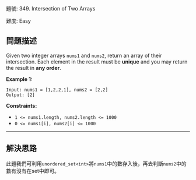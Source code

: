題號: 349. Intersection of Two Arrays

難度: Easy

## 問題描述

Given two integer arrays `nums1` and `nums2`, return an array of their intersection. Each element in the result must be **unique** and you may return the result in **any order**.

**Example 1:**

```
Input: nums1 = [1,2,2,1], nums2 = [2,2]
Output: [2]
```

**Constraints:**

- `1 <= nums1.length, nums2.length <= 1000`
- `0 <= nums1[i], nums2[i] <= 1000`

---
## 解決思路

此題我們可利用`unordered_set<int>`將`nums1`中的數存入後，再去判斷`nums2`中的數有沒有在set中即可。

